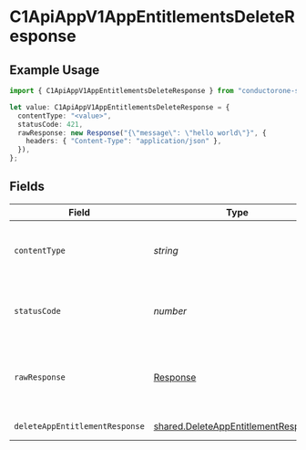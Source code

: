 # C1ApiAppV1AppEntitlementsDeleteResponse

## Example Usage

```typescript
import { C1ApiAppV1AppEntitlementsDeleteResponse } from "conductorone-sdk-typescript/sdk/models/operations";

let value: C1ApiAppV1AppEntitlementsDeleteResponse = {
  contentType: "<value>",
  statusCode: 421,
  rawResponse: new Response("{\"message\": \"hello world\"}", {
    headers: { "Content-Type": "application/json" },
  }),
};
```

## Fields

| Field                                                                                             | Type                                                                                              | Required                                                                                          | Description                                                                                       |
| ------------------------------------------------------------------------------------------------- | ------------------------------------------------------------------------------------------------- | ------------------------------------------------------------------------------------------------- | ------------------------------------------------------------------------------------------------- |
| `contentType`                                                                                     | *string*                                                                                          | :heavy_check_mark:                                                                                | HTTP response content type for this operation                                                     |
| `statusCode`                                                                                      | *number*                                                                                          | :heavy_check_mark:                                                                                | HTTP response status code for this operation                                                      |
| `rawResponse`                                                                                     | [Response](https://developer.mozilla.org/en-US/docs/Web/API/Response)                             | :heavy_check_mark:                                                                                | Raw HTTP response; suitable for custom response parsing                                           |
| `deleteAppEntitlementResponse`                                                                    | [shared.DeleteAppEntitlementResponse](../../../sdk/models/shared/deleteappentitlementresponse.md) | :heavy_minus_sign:                                                                                | Successful response                                                                               |